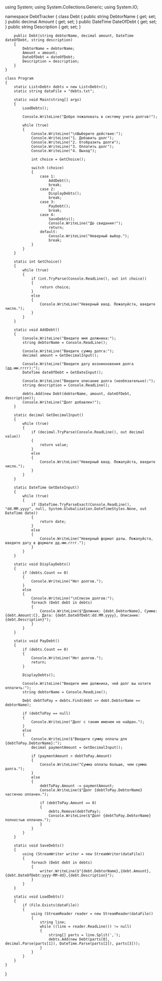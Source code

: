 using System;
using System.Collections.Generic;
using System.IO;

namespace DebtTracker
{
    class Debt
    {
        public string DebtorName { get; set; }
        public decimal Amount { get; set; }
        public DateTime DateOfDebt { get; set; }
        public string Description { get; set; }

        public Debt(string debtorName, decimal amount, DateTime dateOfDebt, string description)
        {
            DebtorName = debtorName;
            Amount = amount;
            DateOfDebt = dateOfDebt;
            Description = description;
        }
    }

    class Program
    {
        static List<Debt> debts = new List<Debt>();
        static string dataFile = "debts.txt";

        static void Main(string[] args)
        {
            LoadDebts();

            Console.WriteLine("Добро пожаловать в систему учета долгов!");

            while (true)
            {
                Console.WriteLine("\nВыберите действие:");
                Console.WriteLine("1. Добавить долг");
                Console.WriteLine("2. Отобразить долги");
                Console.WriteLine("3. Оплатить долг");
                Console.WriteLine("4. Выход");

                int choice = GetChoice();

                switch (choice)
                {
                    case 1:
                        AddDebt();
                        break;
                    case 2:
                        DisplayDebts();
                        break;
                    case 3:
                        PayDebt();
                        break;
                    case 4:
                        SaveDebts();
                        Console.WriteLine("До свидания!");
                        return;
                    default:
                        Console.WriteLine("Неверный выбор.");
                        break;
                }
            }
        }

        static int GetChoice()
        {
            while (true)
            {
                if (int.TryParse(Console.ReadLine(), out int choice))
                {
                    return choice;
                }
                else
                {
                    Console.WriteLine("Неверный ввод. Пожалуйста, введите число.");
                }
            }
        }

        static void AddDebt()
        {
            Console.WriteLine("Введите имя должника:");
            string debtorName = Console.ReadLine();

            Console.WriteLine("Введите сумму долга:");
            decimal amount = GetDecimalInput();

            Console.WriteLine("Введите дату возникновения долга (дд.мм.гггг):");
            DateTime dateOfDebt = GetDateInput();

            Console.WriteLine("Введите описание долга (необязательно):");
            string description = Console.ReadLine();

            debts.Add(new Debt(debtorName, amount, dateOfDebt, description));
            Console.WriteLine("Долг добавлен!");
        }

        static decimal GetDecimalInput()
        {
            while (true)
            {
                if (decimal.TryParse(Console.ReadLine(), out decimal value))
                {
                    return value;
                }
                else
                {
                    Console.WriteLine("Неверный ввод. Пожалуйста, введите число.");
                }
            }
        }

        static DateTime GetDateInput()
        {
            while (true)
            {
                if (DateTime.TryParseExact(Console.ReadLine(), "dd.MM.yyyy", null, System.Globalization.DateTimeStyles.None, out DateTime date))
                {
                    return date;
                }
                else
                {
                    Console.WriteLine("Неверный формат даты. Пожалуйста, введите дату в формате дд.мм.гггг.");
                }
            }
        }

        static void DisplayDebts()
        {
            if (debts.Count == 0)
            {
                Console.WriteLine("Нет долгов.");
            }
            else
            {
                Console.WriteLine("\nСписок долгов:");
                foreach (Debt debt in debts)
                {
                    Console.WriteLine($"Должник: {debt.DebtorName}, Сумма: {debt.Amount:C}, Дата: {debt.DateOfDebt:dd.MM.yyyy}, Описание: {debt.Description}");
                }
            }
        }

        static void PayDebt()
        {
            if (debts.Count == 0)
            {
                Console.WriteLine("Нет долгов.");
                return;
            }

            DisplayDebts();

            Console.WriteLine("Введите имя должника, чей долг вы хотите оплатить:");
            string debtorName = Console.ReadLine();

            Debt debtToPay = debts.Find(debt => debt.DebtorName == debtorName);

            if (debtToPay == null)
            {
                Console.WriteLine("Долг с таким именем не найден.");
            }
            else
            {
                Console.WriteLine($"Введите сумму оплаты для {debtToPay.DebtorName}:");
                decimal paymentAmount = GetDecimalInput();

                if (paymentAmount > debtToPay.Amount)
                {
                    Console.WriteLine("Сумма оплаты больше, чем сумма долга.");
                }
                else
                {
                    debtToPay.Amount -= paymentAmount;
                    Console.WriteLine($"Долг {debtToPay.DebtorName} частично оплачен.");

                    if (debtToPay.Amount == 0)
                    {
                        debts.Remove(debtToPay);
                        Console.WriteLine($"Долг {debtToPay.DebtorName} полностью оплачен.");
                    }
                }
            }
        }

        static void SaveDebts()
        {
            using (StreamWriter writer = new StreamWriter(dataFile))
            {
                foreach (Debt debt in debts)
                {
                    writer.WriteLine($"{debt.DebtorName},{debt.Amount},{debt.DateOfDebt:yyyy-MM-dd},{debt.Description}");
                }
            }
        }

        static void LoadDebts()
        {
            if (File.Exists(dataFile))
            {
                using (StreamReader reader = new StreamReader(dataFile))
                {
                    string line;
                    while ((line = reader.ReadLine()) != null)
                    {
                        string[] parts = line.Split(',');
                        debts.Add(new Debt(parts[0], decimal.Parse(parts[1]), DateTime.Parse(parts[2]), parts[3]));
                    }
                }
            }
        }
    }
}

